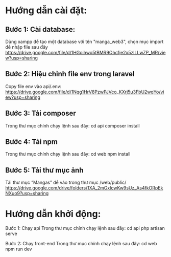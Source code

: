 # **Hướng dẫn cài đặt:**
## Bước 1: Cài database:
Dùng xampp để tạo một database với tên "manga_web3", chọn mục import để nhập file sau đây https://drive.google.com/file/d/1HGoihwo5tBMR9Ohc1je2x5zlLLwZP_MR/view?usp=sharing
## Bước 2: Hiệu chỉnh file env trong laravel
Copy file env vào api/.env: https://drive.google.com/file/d/1Nqg1HrV8PzwPJVco_KXrj5u3FbU2wqYo/view?usp=sharing
## Bước 3: Tải composer
Trong thư mục chính chạy lệnh sau đây:
cd api
composer install
## Bước 4: Tải npm
Trong thư mục chính chạy lệnh sau đây:
cd web
npm install
## Bước 5: Tải thư mục ảnh
Tải thư mục “Mangas” để vào trong thư mục /web/public/
https://drive.google.com/drive/folders/1XA_2mGxIcwKw9sUz_As4fkORpEkNXuo9?usp=sharing
# **Hướng dẫn khởi động:**
Bước 1: Chạy api
Trong thư mục chính chạy lệnh sau đây:
cd api
php artisan serve

Bước 2: Chạy front-end
Trong thư mục chính chạy lệnh sau đây:
cd web
npm run dev

